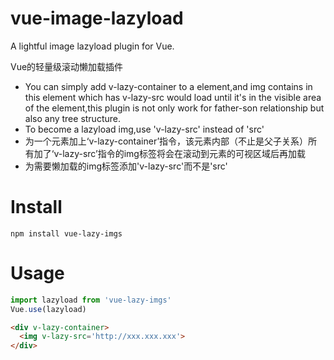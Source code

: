 # vue-image-lazyload
A lightful image lazyload plugin for Vue. 

Vue的轻量级滚动懒加载插件
- You can simply add v-lazy-container to a element,and img contains in this element which has v-lazy-src would load until it's in the visible area of the element,this plugin is not only work for father-son relationship but also any tree structure.
- To become a lazyload img,use 'v-lazy-src' instead of 'src'
- 为一个元素加上‘v-lazy-container’指令，该元素内部（不止是父子关系）所有加了‘v-lazy-src’指令的img标签将会在滚动到元素的可视区域后再加载
- 为需要懒加载的img标签添加'v-lazy-src'而不是'src'
# Install
```
npm install vue-lazy-imgs
```
# Usage
```javascript
import lazyload from 'vue-lazy-imgs'
Vue.use(lazyload)
```
```html
<div v-lazy-container>
  <img v-lazy-src='http://xxx.xxx.xxx'>
</div>
```
